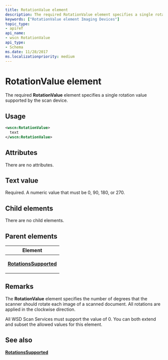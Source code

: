 ```yaml
---
title: RotationValue element
description: The required RotationValue element specifies a single rotation value supported by the scan device.
keywords: ["RotationValue element Imaging Devices"]
topic_type:
- apiref
api_name:
- wscn RotationValue
api_type:
- Schema
ms.date: 11/28/2017
ms.localizationpriority: medium
---
```


# RotationValue element


The required **RotationValue** element specifies a single rotation value supported by the scan device.

Usage
-----

```xml
<wscn:RotationValue>
  text
</wscn:RotationValue>
```

Attributes
----------

There are no attributes.

Text value
----------

Required. A numeric value that must be 0, 90, 180, or 270.

## Child elements


There are no child elements.

## Parent elements


<table>
<colgroup>
<col width="100%" />
</colgroup>
<thead>
<tr class="header">
<th>Element</th>
</tr>
</thead>
<tbody>
<tr class="odd">
<td><p><a href="rotationssupported.md" data-raw-source="[&lt;strong&gt;RotationsSupported&lt;/strong&gt;](rotationssupported.md)"><strong>RotationsSupported</strong></a></p></td>
</tr>
</tbody>
</table>

Remarks
-------

The **RotationValue** element specifies the number of degrees that the scanner should rotate each image of a scanned document. All rotations are applied in the clockwise direction.

All WSD Scan Services must support the value of 0. You can both extend and subset the allowed values for this element.

## See also


[**RotationsSupported**](rotationssupported.md)

 

 






